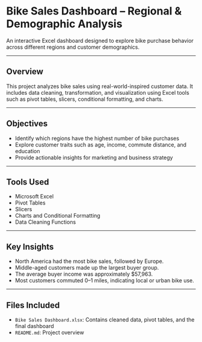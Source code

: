 # Bike Sales Dashboard – Regional & Demographic Analysis

An interactive Excel dashboard designed to explore bike purchase behavior across different regions and customer demographics.

---

## Overview

This project analyzes bike sales using real-world-inspired customer data. It includes data cleaning, transformation, and visualization using Excel tools such as pivot tables, slicers, conditional formatting, and charts.

---

## Objectives

- Identify which regions have the highest number of bike purchases
- Explore customer traits such as age, income, commute distance, and education
- Provide actionable insights for marketing and business strategy

---

## Tools Used

- Microsoft Excel
- Pivot Tables
- Slicers
- Charts and Conditional Formatting
- Data Cleaning Functions

---

## Key Insights

- North America had the most bike sales, followed by Europe.
- Middle-aged customers made up the largest buyer group.
- The average buyer income was approximately $57,963.
- Most customers commuted 0–1 miles, indicating local or urban bike use.

---

## Files Included

- `Bike Sales Dashboard.xlsx`: Contains cleaned data, pivot tables, and the final dashboard
- `README.md`: Project overview
